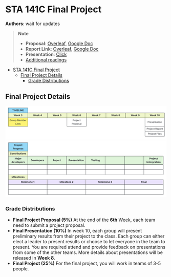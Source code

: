 # STA 141C Final Project
**Authors**: wait for updates
> **Note**
>
> * **Proposal**: [Overleaf](https://www.overleaf.com/9511722223kbdqxmwybcfd), [Google Doc](https://docs.google.com/document/d/1dcO3OXuVgp5WP37fM8YsEkzJwXTj8SWeJz0VrOypLmI/edit?usp=sharing)
> * **Report Link**: [Overleaf](https://www.overleaf.com/3624512345cpgpgkhmhhgz), [Google Doc](https://docs.google.com/document/d/1O6-xgb9vxj_4k-UZL5II3unEeGhPr-5oWcNJRvrE7CU/edit?usp=sharing)
> * **Presentation**: [Click]()
> * [Additional readings](Additional%20Readings.md)

- [STA 141C Final Project](#sta-141c-final-project)
  - [Final Project Details](#final-project-details)
    - [Grade Distributions](#grade-distributions)


## Final Project Details
![](images/2023-01-28-17-19-37.png)
![](images/2023-01-28-17-27-44.png)
### Grade Distributions
* **Final Project Proposal (5%)** At the end of the **6th** Week, each team need to submit a project proposal.
* **Final Presentation (10%)** In week 10, each group will present preliminary results from their project to the class. Each group can either elect a leader to present results or choose to let everyone in the team to present. You are required attend and provide feedback on presentations from some of the other teams. More details about presentations will be released in **Week 8**.
* **Final Project (25%)** For the final project, you will work in teams of 3-5 people.
